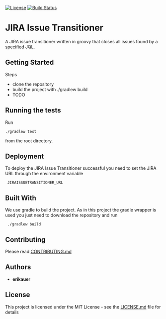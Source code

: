 [![License](https://img.shields.io/apm/l/vim-mode.svg)](https://github.com/erikauer/jira-issue-transitioner/blob/master/LICENSE.md)
[![Build Status](https://travis-ci.org/erikauer/jira-issue-transitioner.svg?branch=master)](https://travis-ci.org/erikauer/jira-issue-transitioner)

# JIRA Issue Transitioner 

A JIRA issue transitioner written in groovy that closes all issues found by a specified JQL.

## Getting Started

Steps

* clone the repository
* build the project with ./gradlew build
* TODO

## Running the tests

Run

    ./gradlew test
    
from the root directory.

## Deployment

To deploy the JIRA Issue Transitioner successful you need to set the JIRA URL through the environment variable

     JIRAISSUETRANSITIONER_URL

## Built With

We use gradle to build the project. As in this project the gradle wrapper is used you just need to download
the repository and run 

     ./gradlew build

## Contributing

Please read [CONTRIBUTING.md](CONTRIBUTING.md)

## Authors

* **erikauer**

## License

This project is licensed under the MIT License - see the [LICENSE.md](LICENSE.md) file for details
